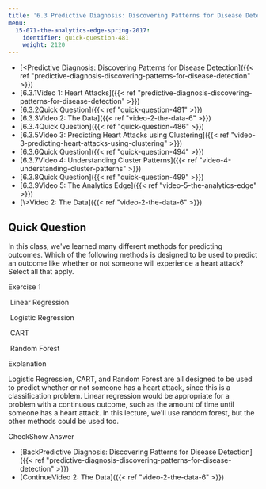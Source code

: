 ```yaml
---
title: '6.3 Predictive Diagnosis: Discovering Patterns for Disease Detection '
menu:
  15-071-the-analytics-edge-spring-2017:
    identifier: quick-question-481
    weight: 2120
---
```

*   [<Predictive Diagnosis: Discovering Patterns for Disease Detection]({{< ref "predictive-diagnosis-discovering-patterns-for-disease-detection" >}})
*   [6.3.1Video 1: Heart Attacks]({{< ref "predictive-diagnosis-discovering-patterns-for-disease-detection" >}})
*   [6.3.2Quick Question]({{< ref "quick-question-481" >}})
*   [6.3.3Video 2: The Data]({{< ref "video-2-the-data-6" >}})
*   [6.3.4Quick Question]({{< ref "quick-question-486" >}})
*   [6.3.5Video 3: Predicting Heart Attacks using Clustering]({{< ref "video-3-predicting-heart-attacks-using-clustering" >}})
*   [6.3.6Quick Question]({{< ref "quick-question-494" >}})
*   [6.3.7Video 4: Understanding Cluster Patterns]({{< ref "video-4-understanding-cluster-patterns" >}})
*   [6.3.8Quick Question]({{< ref "quick-question-499" >}})
*   [6.3.9Video 5: The Analytics Edge]({{< ref "video-5-the-analytics-edge" >}})
*   [\\>Video 2: The Data]({{< ref "video-2-the-data-6" >}})

Quick Question
--------------

In this class, we've learned many different methods for predicting outcomes. Which of the following methods is designed to be used to predict an outcome like whether or not someone will experience a heart attack? Select all that apply.

Exercise 1

&nbsp;Linear Regression&nbsp;

&nbsp;Logistic Regression&nbsp;

&nbsp;CART&nbsp;

&nbsp;Random Forest&nbsp;

Explanation

Logistic Regression, CART, and Random Forest are all designed to be used to predict whether or not someone has a heart attack, since this is a classification problem. Linear regression would be appropriate for a problem with a continuous outcome, such as the amount of time until someone has a heart attack. In this lecture, we'll use random forest, but the other methods could be used too.

CheckShow Answer

*   [BackPredictive Diagnosis: Discovering Patterns for Disease Detection]({{< ref "predictive-diagnosis-discovering-patterns-for-disease-detection" >}})
*   [ContinueVideo 2: The Data]({{< ref "video-2-the-data-6" >}})